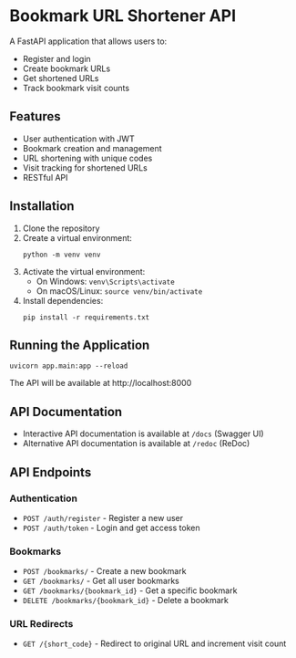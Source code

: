 # Bookmark URL Shortener API

A FastAPI application that allows users to:
- Register and login
- Create bookmark URLs
- Get shortened URLs
- Track bookmark visit counts

## Features

- User authentication with JWT
- Bookmark creation and management
- URL shortening with unique codes
- Visit tracking for shortened URLs
- RESTful API

## Installation

1. Clone the repository
2. Create a virtual environment:
   ```
   python -m venv venv
   ```
3. Activate the virtual environment:
   - On Windows: `venv\Scripts\activate`
   - On macOS/Linux: `source venv/bin/activate`
4. Install dependencies:
   ```
   pip install -r requirements.txt
   ```

## Running the Application

```
uvicorn app.main:app --reload
```

The API will be available at http://localhost:8000

## API Documentation

- Interactive API documentation is available at `/docs` (Swagger UI)
- Alternative API documentation is available at `/redoc` (ReDoc)

## API Endpoints

### Authentication

- `POST /auth/register` - Register a new user
- `POST /auth/token` - Login and get access token

### Bookmarks

- `POST /bookmarks/` - Create a new bookmark
- `GET /bookmarks/` - Get all user bookmarks
- `GET /bookmarks/{bookmark_id}` - Get a specific bookmark
- `DELETE /bookmarks/{bookmark_id}` - Delete a bookmark

### URL Redirects

- `GET /{short_code}` - Redirect to original URL and increment visit count